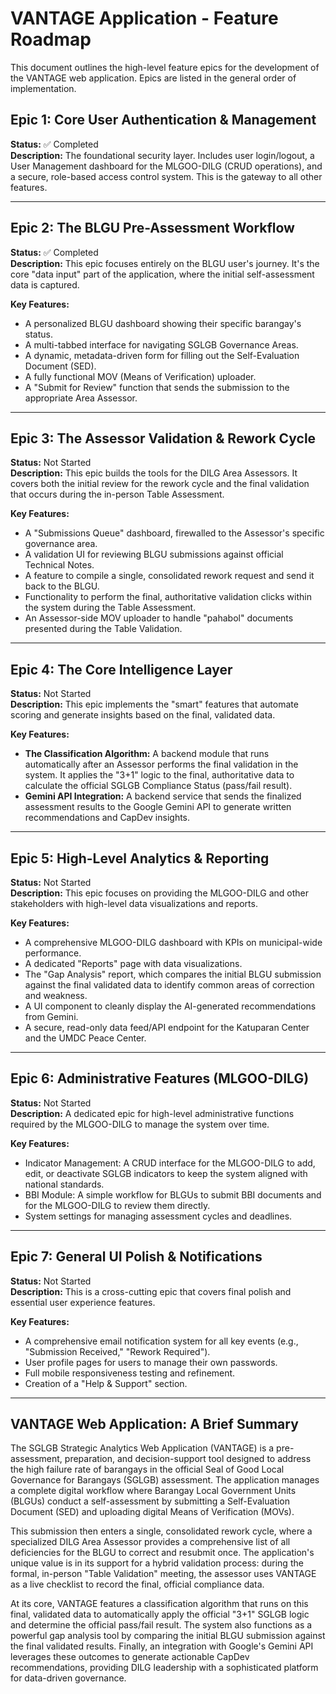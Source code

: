 # VANTAGE Application - Feature Roadmap

This document outlines the high-level feature epics for the development of the VANTAGE web application. Epics are listed in the general order of implementation.

## Epic 1: Core User Authentication & Management
**Status:** ✅ Completed  
**Description:** The foundational security layer. Includes user login/logout, a User Management dashboard for the MLGOO-DILG (CRUD operations), and a secure, role-based access control system. This is the gateway to all other features.

---

## Epic 2: The BLGU Pre-Assessment Workflow
**Status:** ✅ Completed  
**Description:** This epic focuses entirely on the BLGU user's journey. It's the core "data input" part of the application, where the initial self-assessment data is captured.

**Key Features:**
- A personalized BLGU dashboard showing their specific barangay's status.
- A multi-tabbed interface for navigating SGLGB Governance Areas.
- A dynamic, metadata-driven form for filling out the Self-Evaluation Document (SED).
- A fully functional MOV (Means of Verification) uploader.
- A "Submit for Review" function that sends the submission to the appropriate Area Assessor.

---

## Epic 3: The Assessor Validation & Rework Cycle
**Status:** Not Started  
**Description:** This epic builds the tools for the DILG Area Assessors. It covers both the initial review for the rework cycle and the final validation that occurs during the in-person Table Assessment.

**Key Features:**
- A "Submissions Queue" dashboard, firewalled to the Assessor's specific governance area.
- A validation UI for reviewing BLGU submissions against official Technical Notes.
- A feature to compile a single, consolidated rework request and send it back to the BLGU.
- Functionality to perform the final, authoritative validation clicks within the system during the Table Assessment.
- An Assessor-side MOV uploader to handle "pahabol" documents presented during the Table Validation.

---

## Epic 4: The Core Intelligence Layer
**Status:** Not Started  
**Description:** This epic implements the "smart" features that automate scoring and generate insights based on the final, validated data.

**Key Features:**
- **The Classification Algorithm:** A backend module that runs automatically after an Assessor performs the final validation in the system. It applies the "3+1" logic to the final, authoritative data to calculate the official SGLGB Compliance Status (pass/fail result).
- **Gemini API Integration:** A backend service that sends the finalized assessment results to the Google Gemini API to generate written recommendations and CapDev insights.

---

## Epic 5: High-Level Analytics & Reporting
**Status:** Not Started  
**Description:** This epic focuses on providing the MLGOO-DILG and other stakeholders with high-level data visualizations and reports.

**Key Features:**
- A comprehensive MLGOO-DILG dashboard with KPIs on municipal-wide performance.
- A dedicated "Reports" page with data visualizations.
- The "Gap Analysis" report, which compares the initial BLGU submission against the final validated data to identify common areas of correction and weakness.
- A UI component to cleanly display the AI-generated recommendations from Gemini.
- A secure, read-only data feed/API endpoint for the Katuparan Center and the UMDC Peace Center.

---

## Epic 6: Administrative Features (MLGOO-DILG)
**Status:** Not Started  
**Description:** A dedicated epic for high-level administrative functions required by the MLGOO-DILG to manage the system over time.

**Key Features:**
- Indicator Management: A CRUD interface for the MLGOO-DILG to add, edit, or deactivate SGLGB indicators to keep the system aligned with national standards.
- BBI Module: A simple workflow for BLGUs to submit BBI documents and for the MLGOO-DILG to review them directly.
- System settings for managing assessment cycles and deadlines.

---

## Epic 7: General UI Polish & Notifications
**Status:** Not Started  
**Description:** This is a cross-cutting epic that covers final polish and essential user experience features.

**Key Features:**
- A comprehensive email notification system for all key events (e.g., "Submission Received," "Rework Required").
- User profile pages for users to manage their own passwords.
- Full mobile responsiveness testing and refinement.
- Creation of a "Help & Support" section.

---

## VANTAGE Web Application: A Brief Summary

The SGLGB Strategic Analytics Web Application (VANTAGE) is a pre-assessment, preparation, and decision-support tool designed to address the high failure rate of barangays in the official Seal of Good Local Governance for Barangays (SGLGB) assessment. The application manages a complete digital workflow where Barangay Local Government Units (BLGUs) conduct a self-assessment by submitting a Self-Evaluation Document (SED) and uploading digital Means of Verification (MOVs).

This submission then enters a single, consolidated rework cycle, where a specialized DILG Area Assessor provides a comprehensive list of all deficiencies for the BLGU to correct and resubmit once. The application's unique value is in its support for a hybrid validation process: during the formal, in-person "Table Validation" meeting, the assessor uses VANTAGE as a live checklist to record the final, official compliance data.

At its core, VANTAGE features a classification algorithm that runs on this final, validated data to automatically apply the official "3+1" SGLGB logic and determine the official pass/fail result. The system also functions as a powerful gap analysis tool by comparing the initial BLGU submission against the final validated results. Finally, an integration with Google's Gemini API leverages these outcomes to generate actionable CapDev recommendations, providing DILG leadership with a sophisticated platform for data-driven governance.

